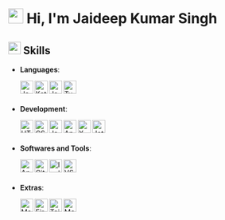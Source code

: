 
# <img src="https://media.giphy.com/media/hvRJCLFzcasrR4ia7z/giphy.gif" width="30"> Hi, I'm Jaideep Kumar Singh <Software Developer>

## <img src="https://media2.giphy.com/media/QssGEmpkyEOhBCb7e1/giphy.gif?cid=ecf05e47a0n3gi1bfqntqmob8g9aid1oyj2wr3ds3mg700bl&rid=giphy.gif" width ="25"><b> Skills </b>
- **Languages**:
  
  <img align="left" alt="Java" width="26px" src="https://img.icons8.com/color/48/java-coffee-cup-logo--v1.png" />
<img align="left" alt="Kotlin" width="26px" src="https://img.icons8.com/color/48/kotlin.png" />
<img align="left" alt="JavaScript" width="26px" src="https://img.icons8.com/color/512/javascript.png" />
<img align="left" alt="Typescript" width="26px" src="https://img.icons8.com/?size=512&id=nCj4PvnCO0tZ&format=png" />
  <br/>
  <br/>
  
- **Development**:
  
  <img align="left" alt="HTML5" width="26px" src="https://img.icons8.com/color/512/html-5.png" />
<img align="left" alt="CSS3" width="26px" src="https://img.icons8.com/fluency/512/css3.png" />
<img align="left" alt="JavaScript" width="26px" src="https://img.icons8.com/color/512/javascript.png" />
<img align="left" alt="Android" width="26px" src="https://img.icons8.com/external-those-icons-flat-those-icons/24/external-Android-logos-and-brands-those-icons-flat-those-icons.png" />
<img align="left" alt="XML" width="26px" src="https://img.icons8.com/ios/50/xml.png" />
<img align="left" alt="Jetpack Compose" width="26px" src="https://camo.githubusercontent.com/31e4e5e407047cf4c036ecd5fe50eda0b5abf08ffcad575ca4fc0b791c34975b/68747470733a2f2f6564656e742e6769746875622e696f2f537570657254696e7949636f6e732f696d616765732f7376672f616e64726f69642e737667" />
  <br/>
  <br/>

- **Softwares and Tools**:
  
  <img align="left" alt="Android Studio" width="26px" src="https://img.icons8.com/?size=512&id=04OFrkjznvcd&format=png" />
<img align="left" alt="Git" width="26px" src="https://img.icons8.com/color/512/git.png" />
<img align="left" alt="Inellij Idea" width="26px" src="https://img.icons8.com/fluency/48/intellij-idea.png" />
<img align="left" alt="VS Code" width="26px" src="https://img.icons8.com/color/48/visual-studio-code-2019.png" />
  <br/>
  <br/>

- **Extras**:
  
  <img align="left" alt="Markdown" width="26px" src="https://img.icons8.com/?size=512&id=21831&format=png" />  
<img align="left" alt="Firebase" width="26px" src="https://img.icons8.com/color/512/firebase.png" />
<img align="left" alt="TailwindCSS" width="26px" src="https://img.icons8.com/?size=512&id=CIAZz2CYc6Kc&format=png" /> 
<img align="left" alt="MongoDB" width="26px" src="https://img.icons8.com/color/512/mongodb.png" />
<br>
<br>
 

